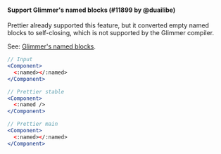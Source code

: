 #### Support Glimmer's named blocks (#11899 by @duailibe)

Prettier already supported this feature, but it converted empty named blocks to self-closing, which is not supported by the Glimmer compiler.

See: [Glimmer's named blocks](https://emberjs.github.io/rfcs/0460-yieldable-named-blocks.html).

<!-- prettier-ignore -->
```jsx
// Input
<Component>
  <:named></:named>
</Component>

// Prettier stable
<Component>
  <:named />
</Component>

// Prettier main
<Component>
  <:named></:named>
</Component>
```
